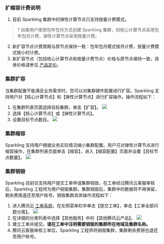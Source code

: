 ### 扩缩容计费说明

1. 目前 Sparkling 集群中的弹性计算节点只支持按量计费模式。
>? 如果用户使用包年包月方式创建 Sparkling 集群，则核心计算节点采用包年包月计费，弹性计算节点采用按量计费。
2. 新扩容节点计费周期与原节点保持一致：包年包月模式按月计费，按量计费模式按小时计费。
3. 新扩容节点（包括核心计算节点和按量计费节点）价格与原节点保持一致，具体价格请参见 [产品定价](https://cloud.tencent.com/document/product/1002/37964)。
 
### 集群扩容
当集群配置不能满足业务需求时，您可以对集群硬件配置进行扩容。Sparkling 支持用户对【核心计算节点】和【弹性计算节点】进行扩容操作。操作流程如下：
1. 在集群列表页面选择目标集群，单击【扩容】。
![](https://main.qcloudimg.com/raw/11ac66af460cb4de261a9261d032ba7c.jpg)
2. 选择【核心计算节点】或【弹性计算节点】。
3. 设置目标节点数目。
![](https://main.qcloudimg.com/raw/b7d252b8687f732ed0cc3182f5ba97b3.png)

### 集群缩容
Sparkling 支持用户根据业务实际情况缩小集群配置。用户可对弹性计算节点进行缩容操作，在集群列表页面单击【缩容】，进入【缩容配置】页面并设置【目标节点数量】。
![](https://main.qcloudimg.com/raw/fe04fb1708ff295e7692b85a07c06e12.png)

### 集群销毁

Sparkling 目前仅支持用户提交工单申请集群销毁，在工单经过腾讯云客服审核后，Sparkling 工程师为用户销毁集群。集群销毁后，集群中的数据将不再保留，剩余费用退还至用户账号。销毁集群具体操作流程如下：
1. 进入腾讯云 [工单系统](https://console.cloud.tencent.com/workorder)，在左侧菜单栏中单击【提交工单】，单击【工单全部问题分类】。
![](https://main.qcloudimg.com/raw/d5f300f19a41858ab025719cc7e22415.png)
2. 在详细的分类列表中选择【其他服务】中的【其他腾讯云产品】。
  ![](https://main.qcloudimg.com/raw/f9a87b5d54c2eb53afe6884a40c9424d.png)
3. 建立工单并提交。**请在工单中注明需要销毁的集群所在地域及集群名称。**
4. 腾讯云客服审核工单后，Sparkling 工程师将销毁集群，集群剩余费用也退还至用户账号。
